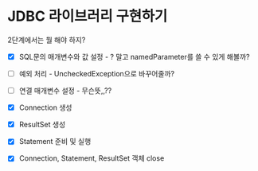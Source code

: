 # JDBC 라이브러리 구현하기

2단계에서는 뭘 해야 하지?
* [x] SQL문의 매개변수와 값 설정 - ? 말고 namedParameter를 쓸 수 있게 해볼까?
* [ ] 예외 처리 - UncheckedException으로 바꾸어줄까?


* [ ] 연결 매개변수 설정 - 무슨뜻,,??
* [x] Connection 생성
* [x] ResultSet 생성
* [x] Statement 준비 및 실행
* [x] Connection, Statement, ResultSet 객체 close
